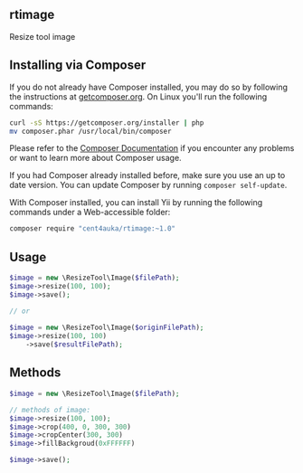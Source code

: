 rtimage
-------

Resize tool image

Installing via Composer <span id="installing-via-composer"></span>
-----------------------

If you do not already have Composer installed, you may do so by following the instructions at
[getcomposer.org](https://getcomposer.org/download/). On Linux you'll run the following commands:

```bash
curl -sS https://getcomposer.org/installer | php
mv composer.phar /usr/local/bin/composer
```

Please refer to the [Composer Documentation](https://getcomposer.org/doc/) if you encounter any
problems or want to learn more about Composer usage.

If you had Composer already installed before, make sure you use an up to date version. You can update Composer
by running `composer self-update`.

With Composer installed, you can install Yii by running the following commands under a Web-accessible folder:

```bash
composer require "cent4auka/rtimage:~1.0"
```

Usage
-----

```php
$image = new \ResizeTool\Image($filePath);
$image->resize(100, 100);
$image->save();

// or
 
$image = new \ResizeTool\Image($originFilePath);
$image->resize(100, 100)
	->save($resultFilePath);

```

Methods
-------

```php
$image = new \ResizeTool\Image($filePath);

// methods of image:
$image->resize(100, 100);
$image->crop(400, 0, 300, 300)
$image->cropCenter(300, 300)
$image->fillBackgroud(0xFFFFFF)

$image->save();

```
